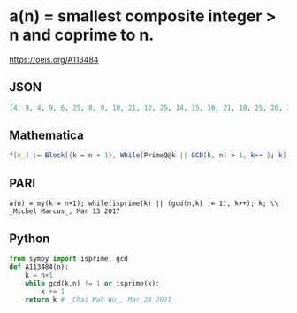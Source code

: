 # a\(n\) \= smallest composite integer \> n and coprime to n\.
https://oeis.org/A113484
## JSON
```JSON
[4, 9, 4, 9, 6, 25, 8, 9, 10, 21, 12, 25, 14, 15, 16, 21, 18, 25, 20, 21, 22, 25, 24, 25, 26, 27, 28, 33, 30, 49, 32, 33, 34, 35, 36, 49, 38, 39, 40, 49, 42, 55, 44, 45, 46, 49, 48, 49, 50, 51, 52, 55, 54, 55, 56, 57, 58, 63, 60, 77, 62, 63, 64, 65, 66, 85, 68, 69, 70, 81, 72, 77]
```
## Mathematica
```Mathematica
f[n_] := Block[{k = n + 1}, While[PrimeQ@k || GCD[k, n] > 1, k++ ]; k]; Array[f, 72] (* _Robert G. Wilson v_ *)
```
## PARI
```PARI
a(n) = my(k = n+1); while(isprime(k) || (gcd(n,k) != 1), k++); k; \\ _Michel Marcus_, Mar 13 2017
```
## Python
```Python
from sympy import isprime, gcd
def A113484(n):
    k = n+1
    while gcd(k,n) != 1 or isprime(k):
        k += 1
    return k # _Chai Wah Wu_, Mar 28 2021
```
